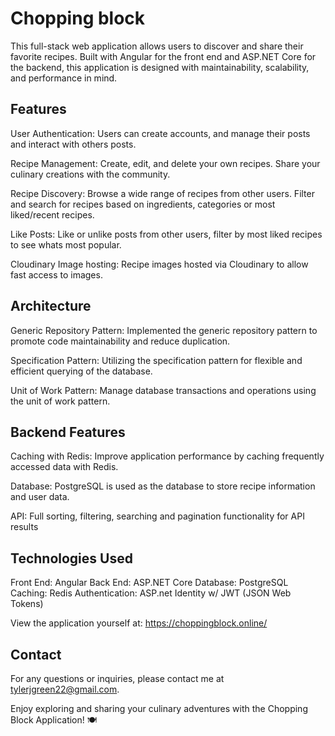 # Chopping block
This full-stack web application allows users to discover and share their favorite recipes. Built with Angular for the front end and ASP.NET Core for the backend, this application is designed with maintainability, scalability, and performance in mind.

## Features
User Authentication: Users can create accounts, and manage their posts and interact with others posts.

Recipe Management: Create, edit, and delete your own recipes. Share your culinary creations with the community.

Recipe Discovery: Browse a wide range of recipes from other users. Filter and search for recipes based on ingredients, categories or most liked/recent recipes.

Like Posts: Like or unlike posts from other users, filter by most liked recipes to see whats most popular.

Cloudinary Image hosting: Recipe images hosted via Cloudinary to allow fast access to images.

## Architecture

Generic Repository Pattern: Implemented the generic repository pattern to promote code maintainability and reduce duplication.

Specification Pattern: Utilizing the specification pattern for flexible and efficient querying of the database.

Unit of Work Pattern: Manage database transactions and operations using the unit of work pattern.

## Backend Features

Caching with Redis: Improve application performance by caching frequently accessed data with Redis.

Database: PostgreSQL is used as the database to store recipe information and user data.

API: Full sorting, filtering, searching and pagination functionality for API results

## Technologies Used
Front End: Angular
Back End: ASP.NET Core
Database: PostgreSQL
Caching: Redis
Authentication: ASP.net Identity w/ JWT (JSON Web Tokens)

View the application yourself at: https://choppingblock.online/

## Contact
For any questions or inquiries, please contact me at tylerjgreen22@gmail.com.

Enjoy exploring and sharing your culinary adventures with the Chopping Block Application! 🍽️
